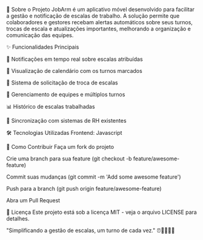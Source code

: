 📌 Sobre o Projeto
JobArm é um aplicativo móvel desenvolvido para facilitar a gestão e notificação de escalas de trabalho. A solução permite que colaboradores e gestores recebam alertas automáticos sobre seus turnos, trocas de escala e atualizações importantes, melhorando a organização e comunicação das equipes.

✨ Funcionalidades Principais

🔔 Notificações em tempo real sobre escalas atribuídas

📅 Visualização de calendário com os turnos marcados

🤝 Sistema de solicitação de troca de escalas

👥 Gerenciamento de equipes e múltiplos turnos

📊 Histórico de escalas trabalhadas

🔄 Sincronização com sistemas de RH existentes

🛠 Tecnologias Utilizadas
Frontend: Javascript


🚀 Como Contribuir
Faça um fork do projeto

Crie uma branch para sua feature (git checkout -b feature/awesome-feature)

Commit suas mudanças (git commit -m 'Add some awesome feature')

Push para a branch (git push origin feature/awesome-feature)

Abra um Pull Request

📄 Licença
Este projeto está sob a licença MIT - veja o arquivo LICENSE para detalhes.

"Simplificando a gestão de escalas, um turno de cada vez." ⏰👨‍💼👩‍💼
